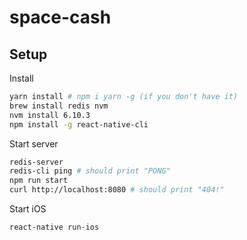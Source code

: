 # space-cash

## Setup
Install
```bash
yarn install # npm i yarn -g (if you don't have it)
brew install redis nvm
nvm install 6.10.3
npm install -g react-native-cli
```
Start server
```bash
redis-server
redis-cli ping # should print "PONG"
npm run start
curl http://localhost:8080 # should print "404!"
```
Start iOS
```bash
react-native run-ios
```
